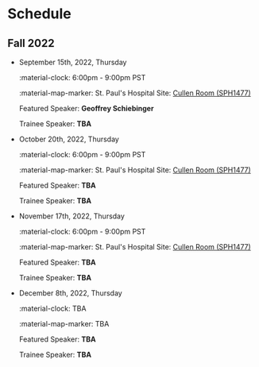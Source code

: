 # Schedule

## Fall 2022

<div class="timeline" markdown="1">

- September 15th, 2022, Thursday

    :material-clock: 6:00pm - 9:00pm PST

    :material-map-marker:  St. Paul's Hospital Site: [Cullen Room (SPH1477)](https://drive.google.com/file/d/1VBdWxJj_WJeWCcdox4RY5wFWI2F5Gfgy/view?usp=sharing)

    Featured Speaker: **Geoffrey Schiebinger**

    Trainee Speaker: **TBA**

- October 20th, 2022, Thursday

    :material-clock: 6:00pm - 9:00pm PST

    :material-map-marker:  St. Paul's Hospital Site: [Cullen Room (SPH1477)](https://drive.google.com/file/d/1VBdWxJj_WJeWCcdox4RY5wFWI2F5Gfgy/view?usp=sharing)

    Featured Speaker: **TBA**

    Trainee Speaker: **TBA**

- November 17th, 2022, Thursday

    :material-clock: 6:00pm - 9:00pm PST

    :material-map-marker:  St. Paul's Hospital Site: [Cullen Room (SPH1477)](https://drive.google.com/file/d/1VBdWxJj_WJeWCcdox4RY5wFWI2F5Gfgy/view?usp=sharing)

    Featured Speaker: **TBA**

    Trainee Speaker: **TBA**

- December 8th, 2022, Thursday

    :material-clock: TBA

    :material-map-marker:  TBA

    Featured Speaker: **TBA**

    Trainee Speaker: **TBA**

</div>
